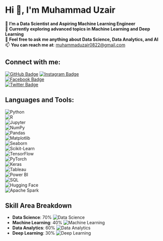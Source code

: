 # Hi 👋, I'm Muhammad Uzair

🔭 **I’m a Data Scientist and Aspiring Machine Learning Engineer**  
🌱 **Currently exploring advanced topics in Machine Learning and Deep Learning**  
💬 **Feel free to ask me anything about Data Science, Data Analytics, and AI**  
📫 **You can reach me at**: [muhammaduzair0822@gmail.com](mailto:muhammaduzair0822@gmail.com)  
 

## Connect with me:  
[![GitHub Badge](https://img.shields.io/badge/-GitHub-black?style=flat-square&logo=github)](https://github.com/MuhammadUzaires)
[![Instagram Badge](https://img.shields.io/badge/-Instagram-E4405F?style=flat-square&logo=instagram&logoColor=white)](https://instagram.com/)  
[![Facebook Badge](https://img.shields.io/badge/-Facebook-1877F2?style=flat-square&logo=facebook&logoColor=white)](https://facebook.com/)  
[![Twitter Badge](https://img.shields.io/badge/-Twitter-1DA1F2?style=flat-square&logo=twitter&logoColor=white)](https://twitter.com/)  


## Languages and Tools:  

![Python](https://img.shields.io/badge/-Python-3776AB?style=flat-square&logo=python&logoColor=white&size=large)  
![R](https://img.shields.io/badge/-R-276DC3?style=flat-square&logo=r&logoColor=white&size=large)  
![Jupyter](https://img.shields.io/badge/-Jupyter-F37626?style=flat-square&logo=jupyter&logoColor=white&size=large)  
![NumPy](https://img.shields.io/badge/-NumPy-013243?style=flat-square&logo=numpy&logoColor=white&size=large)  
![Pandas](https://img.shields.io/badge/-Pandas-150458?style=flat-square&logo=pandas&logoColor=white&size=large)  
![Matplotlib](https://img.shields.io/badge/-Matplotlib-3A77A6?style=flat-square&logo=python&logoColor=white&size=large)  
![Seaborn](https://img.shields.io/badge/-Seaborn-3776AB?style=flat-square&logo=python&logoColor=white&size=large)  
![Scikit-Learn](https://img.shields.io/badge/-Scikit--Learn-F7931E?style=flat-square&logo=scikitlearn&logoColor=white&size=large)  
![TensorFlow](https://img.shields.io/badge/-TensorFlow-FF6F00?style=flat-square&logo=tensorflow&logoColor=white&size=large)  
![PyTorch](https://img.shields.io/badge/-PyTorch-EE4C2C?style=flat-square&logo=pytorch&logoColor=white&size=large)  
![Keras](https://img.shields.io/badge/-Keras-D00000?style=flat-square&logo=keras&logoColor=white&size=large)  
![Tableau](https://img.shields.io/badge/-Tableau-E97627?style=flat-square&logo=tableau&logoColor=white&size=large)  
![Power BI](https://img.shields.io/badge/-Power%20BI-F2C811?style=flat-square&logo=powerbi&logoColor=black&size=large)  
![SQL](https://img.shields.io/badge/-SQL-4479A1?style=flat-square&logo=mysql&logoColor=white&size=large)  
![Hugging Face](https://img.shields.io/badge/-Hugging%20Face-FFD700?style=flat-square&logo=huggingface&logoColor=black&size=large)  
![Apache Spark](https://img.shields.io/badge/-Apache%20Spark-E25A1C?style=flat-square&logo=apachespark&logoColor=white&size=large)


## Skill Area Breakdown

- **Data Science**: 70% ![Data Science](https://img.shields.io/badge/70%25-70db70?style=flat-square&logo=python&logoColor=white)
- **Machine Learning**: 40% ![Machine Learning](https://img.shields.io/badge/40%25-f1c232?style=flat-square&logo=python&logoColor=white)
- **Data Analytics**: 60% ![Data Analytics](https://img.shields.io/badge/60%25-ffbf00?style=flat-square&logo=tableau&logoColor=white)
- **Deep Learning**: 30% ![Deep Learning](https://img.shields.io/badge/30%25-ff6666?style=flat-square&logo=tensorflow&logoColor=white)

